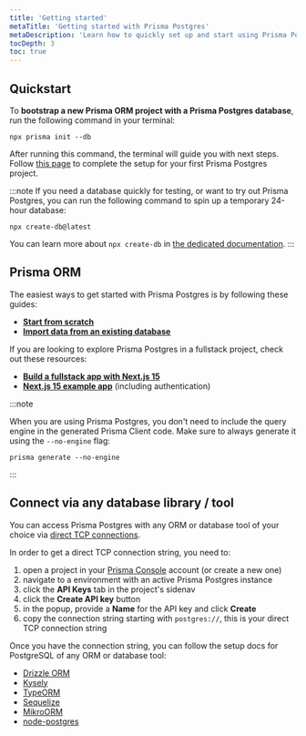 ```yaml
---
title: 'Getting started'
metaTitle: 'Getting started with Prisma Postgres'
metaDescription: 'Learn how to quickly set up and start using Prisma Postgres.'
tocDepth: 3
toc: true
---
```


## Quickstart

To **bootstrap a new Prisma ORM project with a Prisma Postgres database**, run the following command in your terminal:

```terminal
npx prisma init --db
```

After running this command, the terminal will guide you with next steps. Follow [this page](/getting-started/prisma-postgres/from-the-cli) to complete the setup for your first Prisma Postgres project.

:::note
If you need a database quickly for testing, or want to try out Prisma Postgres, you can run the following command to spin up a temporary 24-hour database: 

```terminal
npx create-db@latest
```

You can learn more about `npx create-db` in [the dedicated documentation](/postgres/introduction/npx-create-db).
:::

## Prisma ORM

The easiest ways to get started with Prisma Postgres is by following these guides:

- [**Start from scratch**](/getting-started/quickstart-prismaPostgres)
- [**Import data from an existing database**](/getting-started/prisma-postgres/import-from-existing-database-postgresql)

If you are looking to explore Prisma Postgres in a fullstack project, check out these resources:

- [**Build a fullstack app with Next.js 15**](/guides/nextjs)
- [**Next.js 15 example app**](https://github.com/prisma/nextjs-prisma-postgres-demo) (including authentication)

:::note

When you are using Prisma Postgres, you don't need to include the query engine in the generated Prisma Client code. Make sure to always generate it using the `--no-engine` flag:

```terminal
prisma generate --no-engine
```

:::

## Connect via any database library / tool

You can access Prisma Postgres with any ORM or database tool of your choice via [direct TCP connections](/postgres/database/direct-connections).

In order to get a direct TCP connection string, you need to:
1. open a project in your [Prisma Console](https://console.prisma.io) account (or create a new one)
1. navigate to a environment with an active Prisma Postgres instance
1. click the **API Keys** tab in the project's sidenav
1. click the **Create API key** button 
1. in the popup, provide a **Name** for the API key and click **Create**
1. copy the connection string starting with `postgres://`, this is your direct TCP connection string

Once you have the connection string, you can follow the setup docs for PostgreSQL of any ORM or database tool:

- [Drizzle ORM](https://orm.drizzle.team/docs/get-started/postgresql-new)
- [Kysely](https://kysely.dev/docs/getting-started)
- [TypeORM](https://typeorm.io/#installation)
- [Sequelize](https://sequelize.org/docs/v6/getting-started/)
- [MikroORM](https://mikro-orm.io/docs/quick-start)
- [node-postgres](https://node-postgres.com/)